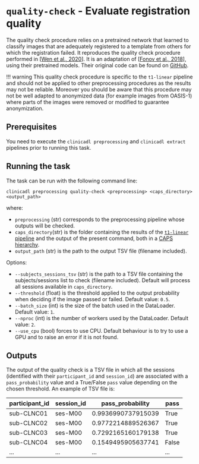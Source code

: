 # `quality-check` - Evaluate registration quality

The quality check procedure relies on a pretrained network that learned to classify images 
that are adequately registered to a template from others for which the registration failed. 
It reproduces the quality check procedure performed in [[Wen et al., 2020](https://doi.org/10.1016/j.media.2020.101694)]. 
It is an adaptation of [[Fonov et al., 2018](https://www.biorxiv.org/content/10.1101/303487v1)], using their pretrained models. 
Their original code can be found on [GitHub](https://github.com/vfonov/deep-qc).

!!! warning
    This quality check procedure is specific to the `t1-linear` pipeline and should not be applied 
    to other preprocessing procedures as the results may not be reliable.
    Moreover you should be aware that this procedure may not be well adapted to anonymized data 
    (for example images from OASIS-1) where parts of the images were removed or modified to guarantee anonymization.


## Prerequisites
You need to execute the `clinicadl preprocessing` and `clinicadl extract` pipelines prior to running this task.

## Running the task
The task can be run with the following command line:
```
clinicadl preprocessing quality-check <preprocessing> <caps_directory> <output_path>
```
where:

- `preprocessing` (str) corresponds to the preprocessing pipeline whose outputs will be checked.
- `caps_directory`(str) is the folder containing the results of the [`t1-linear` pipeline](T1_Linear.md) 
and the output of the present command, both in a [CAPS hierarchy](http://www.clinica.run/doc/CAPS/Introduction).
- `output_path` (str) is the path to the output TSV file (filename included).


Options:

- `--subjects_sessions_tsv` (str) is the path to a TSV file containing the subjects/sessions list to check (filename included).
Default will process all sessions available in `caps_directory`.
- `--threshold` (float) is the threshold applied to the output probability when deciding if the image passed or failed. 
Default value: `0.5`.
- `--batch_size` (int) is the size of the batch used in the DataLoader. Default value: `1`.
- `--nproc` (int) is the number of workers used by the DataLoader. Default value: `2`.
- `--use_cpu` (bool) forces to use CPU. Default behaviour is to try to use a GPU and to raise an error if it is not found.

## Outputs

The output of the quality check is a TSV file in which all the sessions (identified with their `participant_id` and `session_id`) 
are associated with a `pass_probability` value and a True/False `pass` value depending on the chosen threshold. 
An example of TSV file is:

| **participant_id** | **session_id** | **pass_probability**   | **pass**  |
|--------------------|----------------|------------------------|-----------|
| sub-CLNC01         | ses-M00        | 0.9936990737915039     | True      |
| sub-CLNC02         | ses-M00        | 0.9772214889526367     | True      |
| sub-CLNC03         | ses-M00        | 0.7292165160179138     | True      |
| sub-CLNC04         | ses-M00        | 0.1549495905637741     | False     |
| ...                |  ...           |  ...                   |  ...      |
